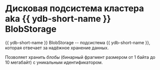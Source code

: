 # Дисковая подсистема кластера aka {{ ydb-short-name }} BlobStorage

{{ ydb-short-name }} BlobStorage -- подсистема {{ ydb-short-name }}, которая отвечает за надёжное хранение данных.

Позволяет хранить *блобы* (бинарный фрагмент размером от 1 байта до 10 мегабайт) c уникальным идентификатором.
